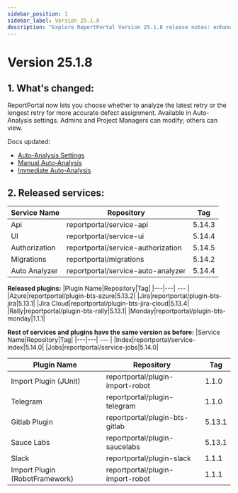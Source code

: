 ```yaml
---
sidebar_position: 1
sidebar_label: Version 25.1.8
description: "Explore ReportPortal Version 25.1.8 release notes: enhanced Auto-Analysis settings, improved retry handling, and updated service and plugin versions."
---
```


# Version 25.1.8

## 1. What's changed:
ReportPortal now lets you choose whether to analyze the latest retry or the longest retry for more accurate defect assignment.
Available in Auto-Analysis settings. Admins and Project Managers can modify; others can view.

Docs updated:
- [Auto-Analysis Settings](/analysis/AutoAnalysisOfLaunches#defect-assignment-based-on-the-longest-retry)
- [Manual Auto-Analysis](/analysis/AutoAnalysisOfLaunches#manual-analysis)
- [Immediate Auto-Analysis](/analysis/ImmediateAutoAnalysis)

## 2. Released services:
|Service Name|Repository|Tag|
|---|---| --- |
|Api|reportportal/service-api|5.14.3|
|UI|reportportal/service-ui|5.14.4|
|Authorization|reportportal/service-authorization|5.14.5|
|Migrations|reportportal/migrations|5.14.2|
|Auto Analyzer|reportportal/service-auto-analyzer|5.14.4|


**Released plugins:**
|Plugin Name|Repository|Tag|
|---|---| --- |
|Azure|reportportal/plugin-bts-azure|5.13.2|
|Jira|reportportal/plugin-bts-jira|5.13.1|
|Jira Cloud|reportportal/plugin-bts-jira-cloud|5.13.4|
|Rally|reportportal/plugin-bts-rally|5.13.1|
|Monday|reportportal/plugin-bts-monday|1.1.1|


**Rest of services and plugins have the same version as before:**
|Service Name|Repository|Tag|
|---|---| --- |
|Index|reportportal/service-index|5.14.0|
|Jobs|reportportal/service-jobs|5.14.0|


|Plugin Name|Repository|Tag|
|---|---| --- |
|Import Plugin (JUnit)|reportportal/plugin-import-robot|1.1.0|
|Telegram|reportportal/plugin-telegram|1.1.0|
|Gitlab Plugin|reportportal/plugin-bts-gitlab|5.13.1|
|Sauce Labs|reportportal/plugin-saucelabs|5.13.1|
|Slack|reportportal/plugin-slack|1.1.1|
|Import Plugin (RobotFramework)|reportportal/plugin-import-robot|1.1.1|
